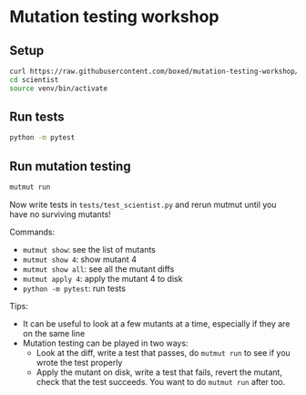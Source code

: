 # Mutation testing workshop

## Setup


```bash
curl https://raw.githubusercontent.com/boxed/mutation-testing-workshop/master/start.sh | bash
cd scientist
source venv/bin/activate
```


## Run tests

```bash
python -m pytest
```

## Run mutation testing

```bash
mutmut run
```

Now write tests in `tests/test_scientist.py` and rerun mutmut until you have no surviving mutants!

Commands:

- `mutmut show`: see the list of mutants
- `mutmut show 4`: show mutant 4
- `mutmut show all`: see all the mutant diffs
- `mutmut apply 4`: apply the mutant 4 to disk
- `python -m pytest`: run tests


Tips:

- It can be useful to look at a few mutants at a time, especially if they are on the same line
- Mutation testing can be played in two ways:
  - Look at the diff, write a test that passes, do `mutmut run` to see if you wrote the test properly
  - Apply the mutant on disk, write a test that fails, revert the mutant, check that the test succeeds. You want to do `mutmut run` after too.

